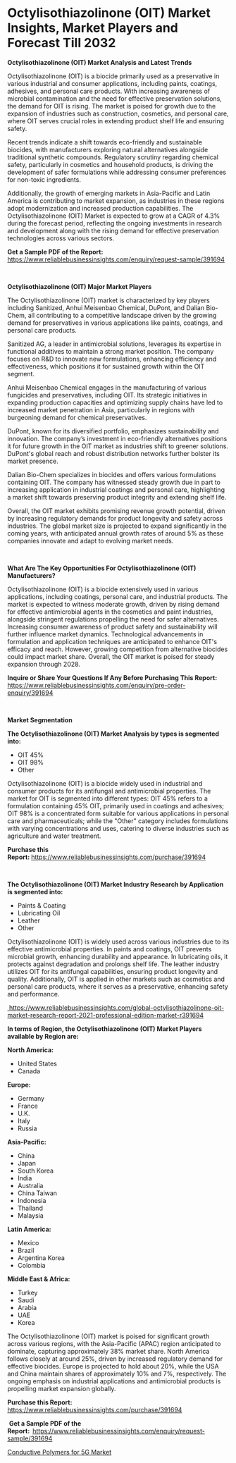 <p><h1>Octylisothiazolinone (OIT) Market Insights, Market Players and Forecast Till 2032</h1></p><p><strong>Octylisothiazolinone (OIT) Market Analysis and Latest Trends</strong></p>
<p><p>Octylisothiazolinone (OIT) is a biocide primarily used as a preservative in various industrial and consumer applications, including paints, coatings, adhesives, and personal care products. With increasing awareness of microbial contamination and the need for effective preservation solutions, the demand for OIT is rising. The market is poised for growth due to the expansion of industries such as construction, cosmetics, and personal care, where OIT serves crucial roles in extending product shelf life and ensuring safety.</p><p>Recent trends indicate a shift towards eco-friendly and sustainable biocides, with manufacturers exploring natural alternatives alongside traditional synthetic compounds. Regulatory scrutiny regarding chemical safety, particularly in cosmetics and household products, is driving the development of safer formulations while addressing consumer preferences for non-toxic ingredients. </p><p>Additionally, the growth of emerging markets in Asia-Pacific and Latin America is contributing to market expansion, as industries in these regions adopt modernization and increased production capabilities. The Octylisothiazolinone (OIT) Market is expected to grow at a CAGR of 4.3% during the forecast period, reflecting the ongoing investments in research and development along with the rising demand for effective preservation technologies across various sectors.</p></p>
<p><strong>Get a Sample PDF of the Report:&nbsp;</strong> <a href="https://www.reliablebusinessinsights.com/enquiry/request-sample/391694?utm_campaign=1121&utm_medium=2&utm_source=Github&utm_content=ia&utm_term=16012025&utm_id=octylisothiazolinone-oit">https://www.reliablebusinessinsights.com/enquiry/request-sample/391694</a></p>
<p>&nbsp;</p>
<p><strong>Octylisothiazolinone (OIT) Major Market Players</strong></p>
<p><p>The Octylisothiazolinone (OIT) market is characterized by key players including Sanitized, Anhui Meisenbao Chemical, DuPont, and Dalian Bio-Chem, all contributing to a competitive landscape driven by the growing demand for preservatives in various applications like paints, coatings, and personal care products.</p><p>Sanitized AG, a leader in antimicrobial solutions, leverages its expertise in functional additives to maintain a strong market position. The company focuses on R&D to innovate new formulations, enhancing efficiency and effectiveness, which positions it for sustained growth within the OIT segment.</p><p>Anhui Meisenbao Chemical engages in the manufacturing of various fungicides and preservatives, including OIT. Its strategic initiatives in expanding production capacities and optimizing supply chains have led to increased market penetration in Asia, particularly in regions with burgeoning demand for chemical preservatives.</p><p>DuPont, known for its diversified portfolio, emphasizes sustainability and innovation. The company’s investment in eco-friendly alternatives positions it for future growth in the OIT market as industries shift to greener solutions. DuPont's global reach and robust distribution networks further bolster its market presence.</p><p>Dalian Bio-Chem specializes in biocides and offers various formulations containing OIT. The company has witnessed steady growth due in part to increasing application in industrial coatings and personal care, highlighting a market shift towards preserving product integrity and extending shelf life.</p><p>Overall, the OIT market exhibits promising revenue growth potential, driven by increasing regulatory demands for product longevity and safety across industries. The global market size is projected to expand significantly in the coming years, with anticipated annual growth rates of around 5% as these companies innovate and adapt to evolving market needs.</p></p>
<p>&nbsp;</p>
<p><strong>What Are The Key Opportunities For Octylisothiazolinone (OIT) Manufacturers?</strong></p>
<p><p>Octylisothiazolinone (OIT) is a biocide extensively used in various applications, including coatings, personal care, and industrial products. The market is expected to witness moderate growth, driven by rising demand for effective antimicrobial agents in the cosmetics and paint industries, alongside stringent regulations propelling the need for safer alternatives. Increasing consumer awareness of product safety and sustainability will further influence market dynamics. Technological advancements in formulation and application techniques are anticipated to enhance OIT's efficacy and reach. However, growing competition from alternative biocides could impact market share. Overall, the OIT market is poised for steady expansion through 2028.</p></p>
<p><strong>Inquire or Share Your Questions If Any Before Purchasing This Report:</strong> <a href="https://www.reliablebusinessinsights.com/enquiry/pre-order-enquiry/391694?utm_campaign=1121&utm_medium=2&utm_source=Github&utm_content=ia&utm_term=16012025&utm_id=octylisothiazolinone-oit">https://www.reliablebusinessinsights.com/enquiry/pre-order-enquiry/391694</a></p>
<p>&nbsp;</p>
<p><strong>Market Segmentation</strong></p>
<p><strong>The Octylisothiazolinone (OIT) Market Analysis by types is segmented into:</strong></p>
<p><ul><li>OIT 45%</li><li>OIT 98%</li><li>Other</li></ul></p>
<p><p>Octylisothiazolinone (OIT) is a biocide widely used in industrial and consumer products for its antifungal and antimicrobial properties. The market for OIT is segmented into different types: OIT 45% refers to a formulation containing 45% OIT, primarily used in coatings and adhesives; OIT 98% is a concentrated form suitable for various applications in personal care and pharmaceuticals; while the "Other" category includes formulations with varying concentrations and uses, catering to diverse industries such as agriculture and water treatment.</p></p>
<p><strong>Purchase this Report:&nbsp;</strong><a href="https://www.reliablebusinessinsights.com/purchase/391694?utm_campaign=1121&utm_medium=2&utm_source=Github&utm_content=ia&utm_term=16012025&utm_id=octylisothiazolinone-oit">https://www.reliablebusinessinsights.com/purchase/391694</a></p>
<p>&nbsp;</p>
<p><strong>The Octylisothiazolinone (OIT) Market Industry Research by Application is segmented into:</strong></p>
<p><ul><li>Paints & Coating</li><li>Lubricating Oil</li><li>Leather</li><li>Other</li></ul></p>
<p><p>Octylisothiazolinone (OIT) is widely used across various industries due to its effective antimicrobial properties. In paints and coatings, OIT prevents microbial growth, enhancing durability and appearance. In lubricating oils, it protects against degradation and prolongs shelf life. The leather industry utilizes OIT for its antifungal capabilities, ensuring product longevity and quality. Additionally, OIT is applied in other markets such as cosmetics and personal care products, where it serves as a preservative, enhancing safety and performance.</p></p>
<p><a href="https://www.reliablebusinessinsights.com/global-octylisothiazolinone-oit-market-research-report-2021-professional-edition-market-r391694?utm_campaign=1121&utm_medium=2&utm_source=Github&utm_content=ia&utm_term=16012025&utm_id=octylisothiazolinone-oit">&nbsp;https://www.reliablebusinessinsights.com/global-octylisothiazolinone-oit-market-research-report-2021-professional-edition-market-r391694</a></p>
<p><strong>In terms of Region, the Octylisothiazolinone (OIT) Market Players available by Region are:</strong></p>
<p>
    <p> <strong> North America: </strong>
        <ul>
            <li>United States</li>
            <li>Canada</li>
        </ul>
        </p> 
    <p> <strong> Europe: </strong>
        <ul>
            <li>Germany</li>
            <li>France</li>
            <li>U.K.</li>
            <li>Italy</li>
            <li>Russia</li>
        </ul>
        </p> 
    <p> <strong> Asia-Pacific: </strong>
        <ul>
            <li>China</li>
            <li>Japan</li>
            <li>South Korea</li>
            <li>India</li>
            <li>Australia</li>
            <li>China Taiwan</li>
            <li>Indonesia</li>
            <li>Thailand</li>
            <li>Malaysia</li>
        </ul>
        </p> 
    <p> <strong> Latin America: </strong>
        <ul>
            <li>Mexico</li>
            <li>Brazil</li>
            <li>Argentina Korea</li>
            <li>Colombia</li>
        </ul>
        </p> 
    <p> <strong> Middle East & Africa: </strong>
        <ul>
            <li>Turkey</li>
            <li>Saudi</li>
            <li>Arabia</li>
            <li>UAE</li>
            <li>Korea</li>
        </ul>
    </p>
    </p>
<p><p>The Octylisothiazolinone (OIT) market is poised for significant growth across various regions, with the Asia-Pacific (APAC) region anticipated to dominate, capturing approximately 38% market share. North America follows closely at around 25%, driven by increased regulatory demand for effective biocides. Europe is projected to hold about 20%, while the USA and China maintain shares of approximately 10% and 7%, respectively. The ongoing emphasis on industrial applications and antimicrobial products is propelling market expansion globally.</p></p>
<p><strong>Purchase this Report: </strong><a href="https://www.reliablebusinessinsights.com/purchase/391694?utm_campaign=1121&utm_medium=2&utm_source=Github&utm_content=ia&utm_term=16012025&utm_id=octylisothiazolinone-oit">https://www.reliablebusinessinsights.com/purchase/391694</a></p>
<p>&nbsp;<strong>Get a Sample PDF of the Report:&nbsp;&nbsp;</strong><a href="https://www.reliablebusinessinsights.com/enquiry/request-sample/391694?utm_campaign=1121&utm_medium=2&utm_source=Github&utm_content=ia&utm_term=16012025&utm_id=octylisothiazolinone-oit">https://www.reliablebusinessinsights.com/enquiry/request-sample/391694</a></p>
<p><strong></strong></p>
<p><p><a href="https://github.com/jaquelynhasenaue8/Market-Research-Report-List-1/blob/main/conductive-polymers-for-5g-market.md?utm_campaign=1121&utm_medium=2&utm_source=Github&utm_content=ia&utm_term=16012025&utm_id=octylisothiazolinone-oit">Conductive Polymers for 5G Market</a></p></p>